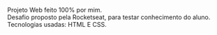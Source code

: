 Projeto Web feito 100% por mim. <br>
Desafio proposto pela Rocketseat, para testar conhecimento do aluno.<br>
Tecnologias usadas: HTML E CSS.
